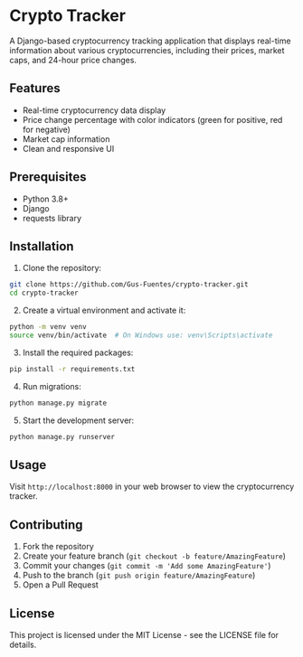 # Crypto Tracker

A Django-based cryptocurrency tracking application that displays real-time information about various cryptocurrencies, including their prices, market caps, and 24-hour price changes.

## Features

- Real-time cryptocurrency data display
- Price change percentage with color indicators (green for positive, red for negative)
- Market cap information
- Clean and responsive UI

## Prerequisites

- Python 3.8+
- Django
- requests library

## Installation

1. Clone the repository:
```bash
git clone https://github.com/Gus-Fuentes/crypto-tracker.git
cd crypto-tracker
```

2. Create a virtual environment and activate it:
```bash
python -m venv venv
source venv/bin/activate  # On Windows use: venv\Scripts\activate
```

3. Install the required packages:
```bash
pip install -r requirements.txt
```

4. Run migrations:
```bash
python manage.py migrate
```

5. Start the development server:
```bash
python manage.py runserver
```

## Usage

Visit `http://localhost:8000` in your web browser to view the cryptocurrency tracker.

## Contributing

1. Fork the repository
2. Create your feature branch (`git checkout -b feature/AmazingFeature`)
3. Commit your changes (`git commit -m 'Add some AmazingFeature'`)
4. Push to the branch (`git push origin feature/AmazingFeature`)
5. Open a Pull Request

## License

This project is licensed under the MIT License - see the LICENSE file for details.
